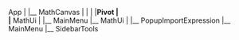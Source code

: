 App
|
|__ MathCanvas
|   |
|   |__Pivot
|   
|__ MathUi
    |
    |__ MainMenu
    |__ MathUi
        |
        |__ PopupImportExpression
        |__ MainMenu
        |__ SidebarTools